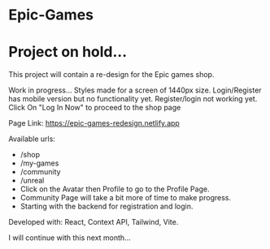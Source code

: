 # Epic-Games
# Project on hold...
This project will contain a re-design for the Epic games shop.

Work in progress... Styles made for a screen of 1440px size.
Login/Register has mobile version but no functionality yet.
Register/login not working yet.
Click On "Log In Now" to proceed to the shop page

Page Link: https://epic-games-redesign.netlify.app

Available urls:
- /shop
- /my-games
- /community
- /unreal
- Click on the Avatar then Profile to go to the Profile Page.
- Community Page will take a bit more of time to make progress.
- Starting with the backend for registration and login.

Developed with: React, Context API, Tailwind, Vite.

I will continue with this next month...
